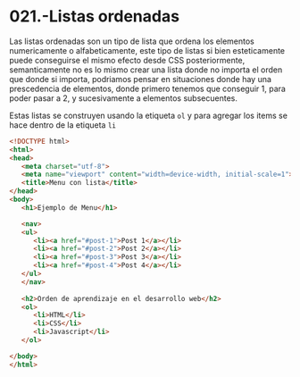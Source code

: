 021.-Listas ordenadas
===

Las listas ordenadas son un tipo de lista que ordena los elementos numericamente o alfabeticamente, este tipo de listas si bien esteticamente puede conseguirse el mismo efecto desde CSS posteriormente, semanticamente no es lo mismo crear una lista donde no importa el orden que donde si importa, podriamos pensar en situaciones donde hay una prescedencia de elementos, donde primero tenemos que conseguir 1, para poder pasar a 2, y sucesivamente a elementos subsecuentes.

Estas listas se construyen usando la etiqueta `ol` y para agregar los items se hace dentro de la etiqueta `li`

```html
<!DOCTYPE html>
<html>
<head>
   <meta charset="utf-8">
   <meta name="viewport" content="width=device-width, initial-scale=1">
   <title>Menu con lista</title>
</head>
<body>
   <h1>Ejemplo de Menu</h1>

   <nav>
   <ul>
      <li><a href="#post-1">Post 1</a></li>
      <li><a href="#post-2">Post 2</a></li>
      <li><a href="#post-3">Post 3</a></li>
      <li><a href="#post-4">Post 4</a></li>
   </ul>
   </nav>
   
   <h2>Orden de aprendizaje en el desarrollo web</h2>
   <ol>
      <li>HTML</li>
      <li>CSS</li>
      <li>Javascript</li>
   </ol>

</body>
</html>
```
